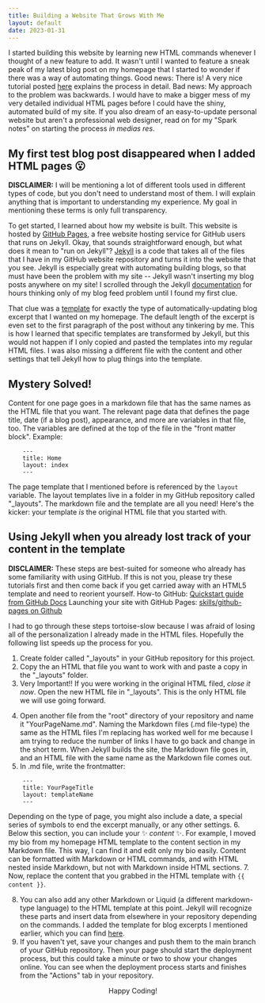 ```yaml
---
title: Building a Website That Grows With Me
layout: default
date: 2023-01-31
---
```


I started building this website by learning new HTML commands whenever I thought of a new feature to add. It wasn't until I wanted to feature a sneak peak of my latest blog post on my homepage that I started to wonder if there was a way of automating things. Good news: There is! A very nice tutorial posted [here](https://jekyllrb.com/tutorials/convert-site-to-jekyll/) explains the process in detail. Bad news: My approach to the problem was backwards. I would have to make a bigger mess of my very detailed individual HTML pages before I could have the shiny, automated build of my site. If you also dream of an easy-to-update personal website but aren't a professional web designer, read on for my "Spark notes" on starting the process *in medias res*.

## My first test blog post disappeared when I added HTML pages :open_mouth:

**DISCLAIMER:** I will be mentioning a lot of different tools used in different types of code, but you don't need to understand most of them. I will explain anything that is important to understanding my experience. My goal in mentioning these terms is only full transparency.

To get started, I learned about how my website is built. This website is hosted by [GitHub Pages](https://pages.github.com/), a free website hosting service for GitHub users that runs on Jekyll. Okay, that sounds straightforward enough, but what does it mean to "run on Jekyll"? [Jekyll](https://jekyllrb.com/) is a code that takes all of the files that I have in my GitHub website repository and turns it into the website that you see. Jekyll is especially great with automating building blogs, so that must have been the problem with my site -- Jekyll wasn't inserting my blog posts anywhere on my site! I scrolled through the Jekyll [documentation](https://jekyllrb.com/docs/) for hours thinking only of my blog feed problem until I found my first clue.

That clue was a [template](https://jekyllrb.com/docs/posts/#post-excerpts) for exactly the type of automatically-updating blog excerpt that I wanted on my homepage. The default length of the excerpt is even set to the first paragraph of the post without any tinkering by me. This is how I learned that specific templates are transformed by Jekyll, but this would not happen if I only copied and pasted the templates into my regular HTML files. I was also missing a different file with the content and other settings that tell Jekyll how to plug things into the template.

## Mystery Solved!

Content for one page goes in a markdown file that has the same names as the HTML file that you want. The relevant page data that defines the page title, date (if a blog post), appearance, and more are variables in that file, too. The variables are defined at the top of the file in the "front matter block". Example:
~~~
    ---
    title: Home
    layout: index
    ---
~~~
The page template that I mentioned before is referenced by the `layout` variable. The layout templates live in a folder in my GitHub repository called "_layouts". The markdown file and the template are all you need! Here's the kicker: your template *is* the original HTML file that you started with.

## Using Jekyll when you already lost track of your content in the template

**DISCLAIMER:** These steps are best-suited for someone who already has some familiarity with using GitHub. If this is not you, please try these tutorials first and then come back if you get carried away with an HTML5 template and need to reorient yourself.
How-to GitHub: [Quickstart guide from GitHub Docs](https://docs.github.com/en/get-started/quickstart)
Launching your site with GitHub Pages: [skills/github-pages on Github](https://github.com/skills/github-pages)

I had to go through these steps tortoise-slow because I was afraid of losing all of the personalization I already made in the HTML files. Hopefully the following list speeds up the process for you.

1. Create folder called "_layouts" in your GitHub repository for this project.
2. Copy the an HTML that file you want to work with and paste a copy in the "_layouts" folder.
3. Very Important!! If you were working in the original HTML filed, *close it now*. Open the new HTML file in "_layouts". This is the only HTML file we will use going forward.
<!-- Ask MacKenzie if she can try out these steps and if they don't work, does she need to delete/move the old HTML file first? -->
4. Open another file from the "root" directory of your repository and name it "YourPageName.md". Naming the Markdown files (.md file-type) the same as the HTML files I'm replacing has worked well for me because I am trying to reduce the number of links I have to go back and change in the short term. When Jekyll builds the site, the Markdown file goes in, and an HTML file with the same name as the Markdown file comes out.
5. In .md file, write the frontmatter:
~~~
    ---
    title: YourPageTitle
    layout: templateName
    ---
~~~
Depending on the type of page, you might also include a date, a special series of symbols to end the excerpt manually, or any other settings.
6. Below this section, you can include your :sparkles: *content* :sparkles:. For example, I moved my bio from my homepage HTML template to the content section in my Markdown file. This way, I can find it and edit only my bio easily. Content can be formatted with Markdown or HTML commands, and with HTML nested inside Markdown, but not with Markdown inside HTML sections. 
7. Now, replace the content that you grabbed in the HTML template with `{{ content }}`.
<!-- Might need to add another step here about fixing absolute links (and href's) that link to assets and stylesheets -->
8. You can also add any other Markdown or Liquid (a different markdown-type language) to the HTML template at this point. Jekyll will recognize these parts and insert data from elsewhere in your repository depending on the commands. I added the template for blog excerpts I mentioned earlier, which you can find [here](https://jekyllrb.com/docs/posts/#post-excerpts).
9. If you haven't yet, save your changes and push them to the main branch of your GitHub repository. Then your page should start the deployment process, but this could take a minute or two to show your changes online. You can see when the deployment process starts and finishes from the "Actions" tab in your repository.

<center>Happy Coding!</center>